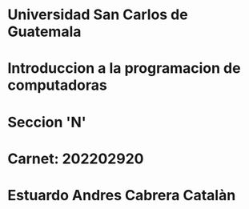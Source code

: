# Universidad San Carlos de Guatemala 
# Introduccion a la programacion de computadoras 
# Seccion 'N' 
# Carnet: 202202920 
# Estuardo Andres Cabrera Catalàn
